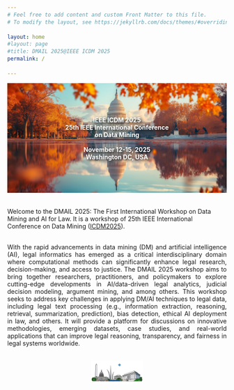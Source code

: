 ```yaml
---
# Feel free to add content and custom Front Matter to this file.
# To modify the layout, see https://jekyllrb.com/docs/themes/#overriding-theme-defaults

layout: home
#layout: page
#title: DMAIL 2025@IEEE ICDM 2025
permalink: /

---
```

<!-- ![banner image](shenzhen.jpeg) -->
<div style="position: relative; text-align: center;">
  <img src="figures/dc1.jpg" width="750">
  <div style="position: absolute; top: 50%; left: 50%; transform: translate(-50%, -50%); color: white; font-weight: bold; text-shadow: 3px 3px 6px #000000; text-align: center;">
    <p>IEEE ICDM 2025<br>
    25th IEEE International Conference<br>
    on Data Mining<br><br>
    November 12-15, 2025<br>
    Washington DC, USA</p>
  </div>
</div>

<br/>

Welcome to the DMAIL 2025: The First International Workshop on Data Mining and AI for Law. It is a workshop of 25th IEEE International Conference on Data Mining ([ICDM2025](https://www3.cs.stonybrook.edu/~icdm2025/index.html)).

<br/>


<div style="text-align: justify"> With the rapid advancements in data mining (DM) and artificial intelligence (AI), legal informatics has emerged as a critical interdisciplinary domain where computational methods can significantly enhance legal research, decision-making, and access to justice. The DMAIL 2025 workshop aims to bring together researchers, practitioners, and policymakers to explore cutting-edge developments in AI/data-driven legal analytics, judicial decision modeling, argument mining, and among others. This workshop seeks to address key challenges in applying DM/AI techniques to legal data, including legal text processing (e.g., information extraction, reasoning, retrieval, summarization, prediction), bias detection, ethical AI deployment in law, and others. It will provide a platform for discussions on innovative methodologies, emerging datasets, case studies, and real-world applications that can improve legal reasoning, transparency, and fairness in legal systems worldwide.</a></div>

<br/>

<p align="center">
	<img src="figures/icdm2025logosmall.png" width="120">
</p>
